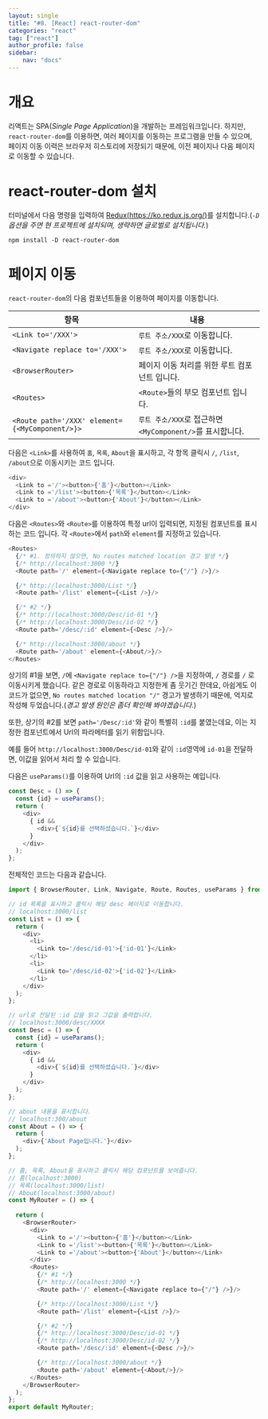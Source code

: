 ```yaml
---
layout: single
title: "#8. [React] react-router-dom"
categories: "react"
tag: ["react"]
author_profile: false
sidebar: 
    nav: "docs"
---
```


# 개요

리액트는 SPA(*Single Page Application*)을 개발하는 프레임워크입니다. 하지만, `react-router-dom`를 이용하면, 여러 페이지를 이동하는 프로그램을 만들 수 있으며, 페이지 이동 이력은 브라우저 히스토리에 저장되기 때문에, 이전 페이지나 다음 페이지로 이동할 수 있습니다.

# react-router-dom 설치

터미널에서 다음 명령을 입력하여 [Redux(https://ko.redux.js.org/)](https://react.i18next.com/)를 설치합니다.(*`-D`옵션을 주면 현 프로젝트에 설치되며, 생략하면 글로벌로 설치됩니다.*) 

```
npm install -D react-router-dom
```

# 페이지 이동

`react-router-dom`의 다음 컴포넌트들을 이용하여 페이지를 이동합니다.

|항목|내용|
|--|--|
|`<Link to='/XXX'>`|`루트 주소/XXX`로 이동합니다.|
|`<Navigate replace to='/XXX'>`|`루트 주소/XXX`로 이동합니다.|
|`<BrowserRouter>`|페이지 이동 처리를 위한 루트 컴포넌트 입니다.|
|`<Routes>`|`<Route>`들의 부모 컴포넌트 입니다.|
|`<Route path='/XXX' element={<MyComponent/>}>`|`루트 주소/XXX`로 접근하면 `<MyComponent/>`를 표시합니다.|

다음은 `<Link>`를 사용하여 `홈`, `목록`, `About`을 표시하고, 각 항목 클릭시 `/`, `/list`, `/about`으로 이동시키는 코드 입니다.

```typescript
<div>
  <Link to ='/'><button>{'홈'}</button></Link>
  <Link to ='/list'><button>{'목록'}</button></Link>
  <Link to ='/about'><button>{'About'}</button></Link>
</div>
```

다음은 `<Routes>`와 `<Route>`를 이용하여 특정 url이 입력되면, 지정된 컴포넌트를 표시하는 코드 입니다. 각 `<Route>`에서 `path`와 `element`를 지정하고 있습니다.

```typescript
<Routes>
  {/* #1. 정의하지 않으면, No routes matched location 경고 발생 */}
  {/* http://localhost:3000 */}
  <Route path='/' element={<Navigate replace to={"/"} />}/> 

  {/* http://localhost:3000/List */}
  <Route path='/list' element={<List />}/>

  {/* #2 */}
  {/* http://localhost:3000/Desc/id-01 */}
  {/* http://localhost:3000/Desc/id-02 */}
  <Route path='/desc/:id' element={<Desc />}/>

  {/* http://localhost:3000/about */}
  <Route path='/about' element={<About/>}/>
</Routes>
```

상기의 #1을 보면, `/`에 `<Navigate replace to={"/"} />`을 지정하여, `/` 경로를 `/` 로 이동시키게 했습니다. 같은 경로로 이동하라고 지정한게 좀 웃기긴 한데요, 아쉽게도 이 코드가 없으면, `No routes matched location "/"` 경고가 발생하기 때문에, 억지로 작성해 두었습니다.(*경고 발생 원인은 좀더 확인해 봐야겠습니다.*)

또한, 상기의 #2를 보면 `path='/Desc/:id'`와 같이 특별히 `:id`를 붙였는데요, 이는 지정한 컴포넌트에서 Url의 파라메터를 읽기 위함입니다.

예를 들어 `http://localhost:3000/Desc/id-01`와 같이 `:id`영역에 `id-01`을 전달하면, 이값을 읽어서 처리 할 수 있습니다.

다음은 `useParams()`를 이용하여 Url의 `:id` 값을 읽고 사용하는 예입니다.

```typescript
const Desc = () => {
  const {id} = useParams();
  return (
    <div>
      { id && 
        <div>{`${id}를 선택하셨습니다.`}</div> 
      }
    </div>
  );
};
```

전체적인 코드는 다음과 같습니다.

```typescript
import { BrowserRouter, Link, Navigate, Route, Routes, useParams } from "react-router-dom";

// id 목록을 표시하고 클릭시 해당 desc 페이지로 이동합니다.
// localhost:3000/list
const List = () => {
  return (
    <div>
      <li>
        <Link to='/desc/id-01'>{'id-01'}</Link>
      </li>
      <li>
        <Link to='/desc/id-02'>{'id-02'}</Link>
      </li>
    </div>
  );
};

// url로 전달된 :id 값을 읽고 그값을 출력합니다.
// localhost:3000/desc/XXXX
const Desc = () => {
  const {id} = useParams();
  return (
    <div>
      { id && 
        <div>{`${id}를 선택하셨습니다.`}</div> 
      }
    </div>
  );
};

// about 내용을 표시합니다.
// localhost:300/about
const About = () => {
  return (
    <div>{'About Page입니다.'}</div>
  );
};

// 홈, 목록, About을 표시하고 클릭시 해당 컴포넌트를 보여줍니다.
// 홈(localhost:3000)
// 목록(localhost:3000/list) 
// About(localhost:3000/about) 
const MyRouter = () => {
 
  return (
    <BrowserRouter>
      <div>
        <Link to ='/'><button>{'홈'}</button></Link>
        <Link to ='/list'><button>{'목록'}</button></Link>
        <Link to ='/about'><button>{'About'}</button></Link>
      </div>
      <Routes>
        {/* #1 */}
        {/* http://localhost:3000 */}
        <Route path='/' element={<Navigate replace to={"/"} />}/> 

        {/* http://localhost:3000/List */}
        <Route path='/list' element={<List />}/>

        {/* #2 */}
        {/* http://localhost:3000/Desc/id-01 */}
        {/* http://localhost:3000/Desc/id-02 */}
        <Route path='/desc/:id' element={<Desc />}/>

        {/* http://localhost:3000/about */}
        <Route path='/about' element={<About/>}/>
      </Routes>
    </BrowserRouter>
  );
};
export default MyRouter;
```